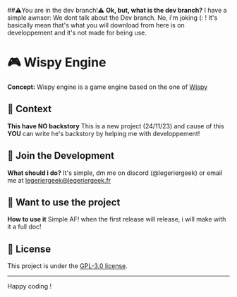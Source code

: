 ##⚠️You are in the dev branch!⚠️
**Ok, but, what is the dev branch?** I have a simple awnser: We dont talk about the Dev branch. No, i'm joking (: ! It's basically mean that's what you will download from here is on developpement and it's not made for being use.

# 🎮 Wispy Engine
**Concept:** Wispy engine is a game engine based on the one of [Wispy](https://github.com/Aywen1/wispy)

## 📜 Context
**This have NO backstory** This is a new project (24/11/23) and cause of this **YOU** can write he's backstory by helping me with developpement!

## 🤝 Join the Development

**What should i do?** It's simple, dm me on discord (@legeriergeek) or email me at [legeriergeek@legeriergeek.fr](mailto:legeriergeek@legeriergeek.fr)
## 🎈 Want to use the project
**How to use it** Simple AF! when the first release will release, i will make with it a full doc! 
## 📃 License


This project is under the [GPL-3.0 license](https://choosealicense.com/licenses/gpl-3.0/).

---

Happy coding !

